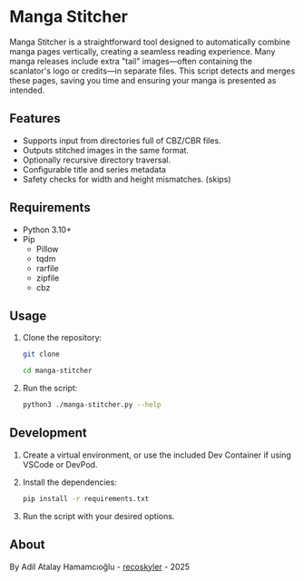 # Manga Stitcher

Manga Stitcher is a straightforward tool designed to automatically combine manga pages vertically, creating a seamless reading experience. Many manga releases include extra "tail" images—often containing the scanlator's logo or credits—in separate files. This script detects and merges these pages, saving you time and ensuring your manga is presented as intended.

## Features

- Supports input from directories full of CBZ/CBR files.
- Outputs stitched images in the same format.
- Optionally recursive directory traversal.
- Configurable title and series metadata
- Safety checks for width and height mismatches. (skips)

## Requirements

- Python 3.10+
- Pip
  - Pillow
  - tqdm
  - rarfile
  - zipfile
  - cbz

## Usage

1. Clone the repository:

   ```bash
   git clone

   cd manga-stitcher
   ```

2. Run the script:

   ```bash
   python3 ./manga-stitcher.py --help
   ```

## Development

1. Create a virtual environment, or use the included Dev Container if using VSCode or DevPod.
2. Install the dependencies:

   ```bash
   pip install -r requirements.txt
   ```

3. Run the script with your desired options.

## About

By Adil Atalay Hamamcıoğlu - [recoskyler](https://github.com/recoskyler) - 2025
